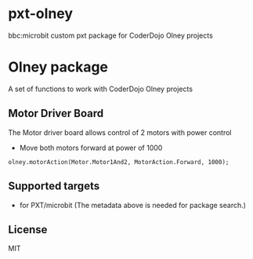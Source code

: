# pxt-olney
bbc:microbit custom pxt package for CoderDojo Olney projects 

# Olney package

A set of functions to work with CoderDojo Olney projects

## Motor Driver Board

The Motor driver board allows control of 2 motors with power control

* Move both motors forward at power of 1000
```blocks
olney.motorAction(Motor.Motor1And2, MotorAction.Forward, 1000);
```

## Supported targets

* for PXT/microbit
(The metadata above is needed for package search.)

## License

MIT
